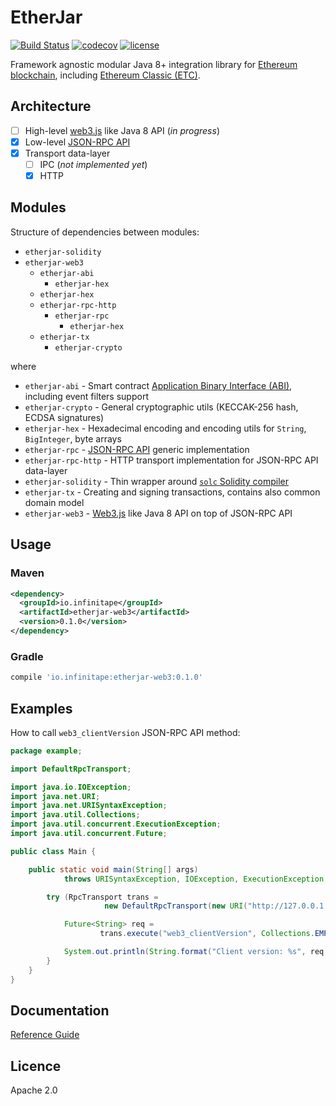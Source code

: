 # EtherJar

[![Build Status](https://travis-ci.org/Infinitape/etherjar.svg?branch=master)](https://travis-ci.org/Infinitape/etherjar)
[![codecov](https://codecov.io/gh/Infinitape/etherjar/branch/master/graph/badge.svg)](https://codecov.io/gh/Infinitape/etherjar)
[![license](https://img.shields.io/github/license/infinitape/etherjar.svg?maxAge=2592000)](https://github.com/infinitape/etherjar/blob/master/LICENSE)

Framework agnostic modular Java 8+ integration library for [Ethereum blockchain](https://www.ethereum.org),
including [Ethereum Classic (ETC)](https://ethereumclassic.github.io/).

## Architecture

* [ ] High-level [web3.js](https://github.com/ethereum/wiki/wiki/JavaScript-API) like Java 8 API (_in progress_)
* [x] Low-level [JSON-RPC API](https://github.com/ethereum/wiki/wiki/JSON-RPC)
* [x] Transport data-layer 
  * [ ] IPC (_not implemented yet_)
  * [x] HTTP

## Modules

Structure of dependencies between modules:

* `etherjar-solidity`
* `etherjar-web3`
  * `etherjar-abi`
    * `etherjar-hex`
  * `etherjar-hex`
  * `etherjar-rpc-http`
    * `etherjar-rpc`
      * `etherjar-hex`
  * `etherjar-tx`
    * `etherjar-crypto`

where

* `etherjar-abi` - Smart contract [Application Binary Interface (ABI)](https://github.com/ethereum/wiki/wiki/Ethereum-Contract-ABI), including event filters support
* `etherjar-crypto` - General cryptographic utils (KECCAK-256 hash, ECDSA signatures)
* `etherjar-hex` - Hexadecimal encoding and encoding utils for `String`, `BigInteger`, byte arrays
* `etherjar-rpc` - [JSON-RPC API](https://github.com/ethereum/wiki/wiki/JSON-RPC) generic implementation
* `etherjar-rpc-http` - HTTP transport implementation for JSON-RPC API data-layer
* `etherjar-solidity` - Thin wrapper around [`solc` Solidity compiler](https://github.com/ethereum/solidity)
* `etherjar-tx` - Creating and signing transactions, contains also common domain model
* `etherjar-web3` - [Web3.js](https://github.com/ethereum/wiki/wiki/JavaScript-API) like Java 8 API on top of JSON-RPC API

## Usage

### Maven

```xml
<dependency>
  <groupId>io.infinitape</groupId>
  <artifactId>etherjar-web3</artifactId>
  <version>0.1.0</version>
</dependency>
```

### Gradle

```groovy
compile 'io.infinitape:etherjar-web3:0.1.0'
```

## Examples

How to call `web3_clientVersion` JSON-RPC API method:

```java
package example;

import DefaultRpcTransport;

import java.io.IOException;
import java.net.URI;
import java.net.URISyntaxException;
import java.util.Collections;
import java.util.concurrent.ExecutionException;
import java.util.concurrent.Future;

public class Main {

    public static void main(String[] args)
            throws URISyntaxException, IOException, ExecutionException, InterruptedException {

        try (RpcTransport trans =
                     new DefaultRpcTransport(new URI("http://127.0.0.1:8545"))) {

            Future<String> req =
                    trans.execute("web3_clientVersion", Collections.EMPTY_LIST, String.class);

            System.out.println(String.format("Client version: %s", req.get()));
        }
    }
}
```

## Documentation

[Reference Guide](./docs/index.md)

## Licence

Apache 2.0
